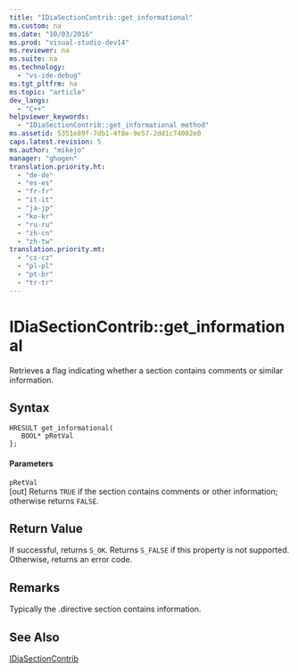 ```yaml
---
title: "IDiaSectionContrib::get_informational"
ms.custom: na
ms.date: "10/03/2016"
ms.prod: "visual-studio-dev14"
ms.reviewer: na
ms.suite: na
ms.technology: 
  - "vs-ide-debug"
ms.tgt_pltfrm: na
ms.topic: "article"
dev_langs: 
  - "C++"
helpviewer_keywords: 
  - "IDiaSectionContrib::get_informational method"
ms.assetid: 5351e89f-7db1-4f8e-9e57-2dd1c74002e0
caps.latest.revision: 5
ms.author: "mikejo"
manager: "ghogen"
translation.priority.ht: 
  - "de-de"
  - "es-es"
  - "fr-fr"
  - "it-it"
  - "ja-jp"
  - "ko-kr"
  - "ru-ru"
  - "zh-cn"
  - "zh-tw"
translation.priority.mt: 
  - "cs-cz"
  - "pl-pl"
  - "pt-br"
  - "tr-tr"
---
```

# IDiaSectionContrib::get_informational
Retrieves a flag indicating whether a section contains comments or similar information.  
  
## Syntax  
  
```cpp#  
HRESULT get_informational(  
   BOOL* pRetVal  
};  
```  
  
#### Parameters  
 `pRetVal`  
 [out] Returns `TRUE` if the section contains comments or other information; otherwise returns `FALSE`.  
  
## Return Value  
 If successful, returns `S_OK`. Returns `S_FALSE` if this property is not supported. Otherwise, returns an error code.  
  
## Remarks  
 Typically the .directive section contains information.  
  
## See Also  
 [IDiaSectionContrib](../debugger/idiasectioncontrib.md)